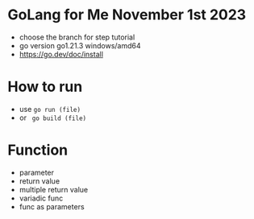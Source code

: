 # GoLang for Me November 1st 2023

- choose the branch for step tutorial
- go version go1.21.3 windows/amd64
- https://go.dev/doc/install



# How to run
- use ```go run (file)```
- or ``` go build (file)```

# Function
- parameter
- return value
- multiple return value
- variadic func
- func as parameters
